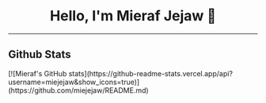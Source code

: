 <h1 align="center" style="margin-top: 50px;">
  <b>Hello, I'm Mieraf Jejaw 👋</b>
</h1>
<hr />

<h2>Github Stats</h2>
[![Mieraf's GitHub stats](https://github-readme-stats.vercel.app/api?username=miejejaw&show_icons=true)](https://github.com/miejejaw/README.md)

